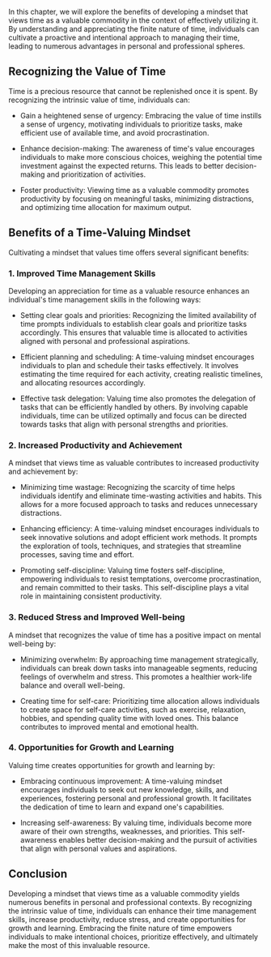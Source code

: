 
In this chapter, we will explore the benefits of developing a mindset that views time as a valuable commodity in the context of effectively utilizing it. By understanding and appreciating the finite nature of time, individuals can cultivate a proactive and intentional approach to managing their time, leading to numerous advantages in personal and professional spheres.

**Recognizing the Value of Time**
---------------------------------

Time is a precious resource that cannot be replenished once it is spent. By recognizing the intrinsic value of time, individuals can:

* Gain a heightened sense of urgency: Embracing the value of time instills a sense of urgency, motivating individuals to prioritize tasks, make efficient use of available time, and avoid procrastination.

* Enhance decision-making: The awareness of time's value encourages individuals to make more conscious choices, weighing the potential time investment against the expected returns. This leads to better decision-making and prioritization of activities.

* Foster productivity: Viewing time as a valuable commodity promotes productivity by focusing on meaningful tasks, minimizing distractions, and optimizing time allocation for maximum output.

**Benefits of a Time-Valuing Mindset**
--------------------------------------

Cultivating a mindset that values time offers several significant benefits:

### 1. **Improved Time Management Skills**

Developing an appreciation for time as a valuable resource enhances an individual's time management skills in the following ways:

* Setting clear goals and priorities: Recognizing the limited availability of time prompts individuals to establish clear goals and prioritize tasks accordingly. This ensures that valuable time is allocated to activities aligned with personal and professional aspirations.

* Efficient planning and scheduling: A time-valuing mindset encourages individuals to plan and schedule their tasks effectively. It involves estimating the time required for each activity, creating realistic timelines, and allocating resources accordingly.

* Effective task delegation: Valuing time also promotes the delegation of tasks that can be efficiently handled by others. By involving capable individuals, time can be utilized optimally and focus can be directed towards tasks that align with personal strengths and priorities.

### 2. **Increased Productivity and Achievement**

A mindset that views time as valuable contributes to increased productivity and achievement by:

* Minimizing time wastage: Recognizing the scarcity of time helps individuals identify and eliminate time-wasting activities and habits. This allows for a more focused approach to tasks and reduces unnecessary distractions.

* Enhancing efficiency: A time-valuing mindset encourages individuals to seek innovative solutions and adopt efficient work methods. It prompts the exploration of tools, techniques, and strategies that streamline processes, saving time and effort.

* Promoting self-discipline: Valuing time fosters self-discipline, empowering individuals to resist temptations, overcome procrastination, and remain committed to their tasks. This self-discipline plays a vital role in maintaining consistent productivity.

### 3. **Reduced Stress and Improved Well-being**

A mindset that recognizes the value of time has a positive impact on mental well-being by:

* Minimizing overwhelm: By approaching time management strategically, individuals can break down tasks into manageable segments, reducing feelings of overwhelm and stress. This promotes a healthier work-life balance and overall well-being.

* Creating time for self-care: Prioritizing time allocation allows individuals to create space for self-care activities, such as exercise, relaxation, hobbies, and spending quality time with loved ones. This balance contributes to improved mental and emotional health.

### 4. **Opportunities for Growth and Learning**

Valuing time creates opportunities for growth and learning by:

* Embracing continuous improvement: A time-valuing mindset encourages individuals to seek out new knowledge, skills, and experiences, fostering personal and professional growth. It facilitates the dedication of time to learn and expand one's capabilities.

* Increasing self-awareness: By valuing time, individuals become more aware of their own strengths, weaknesses, and priorities. This self-awareness enables better decision-making and the pursuit of activities that align with personal values and aspirations.

**Conclusion**
--------------

Developing a mindset that views time as a valuable commodity yields numerous benefits in personal and professional contexts. By recognizing the intrinsic value of time, individuals can enhance their time management skills, increase productivity, reduce stress, and create opportunities for growth and learning. Embracing the finite nature of time empowers individuals to make intentional choices, prioritize effectively, and ultimately make the most of this invaluable resource.
